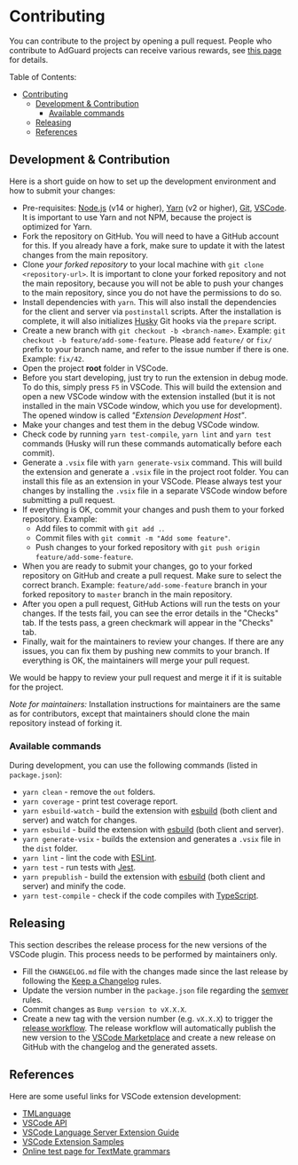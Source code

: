 # Contributing

You can contribute to the project by opening a pull request. People who
contribute to AdGuard projects can receive various rewards, see
[this page][contribute] for details.

Table of Contents:

- [Contributing](#contributing)
  - [Development \& Contribution](#development--contribution)
    - [Available commands](#available-commands)
  - [Releasing](#releasing)
  - [References](#references)

[contribute]: https://adguard.com/contribute.html

## Development & Contribution

Here is a short guide on how to set up the development environment and how to
submit your changes:

- Pre-requisites: [Node.js][nodejs] (v14 or higher), [Yarn][yarn] (v2 or
  higher), [Git][git], [VSCode][vscode]. It is important to use Yarn and not
  NPM, because the project is optimized for Yarn.
- Fork the repository on GitHub. You will need to have a GitHub account for
  this. If you already have a fork, make sure to update it with the latest
  changes from the main repository.
- Clone *your forked repository* to your local machine with
  `git clone <repository-url>`. It is important to clone your forked repository
  and not the main repository, because you will not be able to push your
  changes to the main repository, since you do not have the permissions to do
  so.
- Install dependencies with `yarn`. This will also install the dependencies for
  the client and server via `postinstall` scripts. After the installation is
  complete, it will also initializes [Husky][husky] Git hooks via the
  `prepare` script.
- Create a new branch with `git checkout -b <branch-name>`. Example:
  `git checkout -b feature/add-some-feature`. Please add `feature/` or `fix/`
  prefix to your branch name, and refer to the issue number if there is one.
  Example: `fix/42`.
- Open the project **root** folder in VSCode.
- Before you start developing, just try to run the extension in debug mode. To
  do this, simply press `F5` in VSCode. This will build the extension and open
  a new VSCode window with the extension installed (but it is not installed in
  the main VSCode window, which you use for development). The opened window is
  called *"Extension Development Host"*.
- Make your changes and test them in the debug VSCode window.
- Check code by running `yarn test-compile`, `yarn lint` and `yarn test`
  commands (Husky will run these commands automatically before each commit).
- Generate a `.vsix` file with `yarn generate-vsix` command. This will build
  the extension and generate a `.vsix` file in the project root folder. You can
  install this file as an extension in your VSCode. Please always test your
  changes by installing the `.vsix` file in a separate VSCode window before
  submitting a pull request.
- If everything is OK, commit your changes and push them to your forked
  repository. Example:
  - Add files to commit with `git add .`.
  - Commit files with `git commit -m "Add some feature"`.
  - Push changes to your forked repository with
    `git push origin feature/add-some-feature`.
- When you are ready to submit your changes, go to your forked repository on
  GitHub and create a pull request. Make sure to select the correct branch.
  Example: `feature/add-some-feature` branch in your forked repository to
  `master` branch in the main repository.
- After you open a pull request, GitHub Actions will run the tests on your
  changes. If the tests fail, you can see the error details in the "Checks"
  tab. If the tests pass, a green checkmark will appear in the "Checks" tab.
- Finally, wait for the maintainers to review your changes. If there are any
  issues, you can fix them by pushing new commits to your branch. If everything
  is OK, the maintainers will merge your pull request.

We would be happy to review your pull request and merge it if it is suitable for
the project.

*Note for maintainers:* Installation instructions for maintainers are the same
as for contributors, except that maintainers should clone the main repository
instead of forking it.

[git]: https://git-scm.com/
[husky]: https://typicode.github.io/husky
[nodejs]: https://nodejs.org/en/
[vscode]: https://code.visualstudio.com/
[yarn]: https://yarnpkg.com/

### Available commands

During development, you can use the following commands (listed in
`package.json`):

- `yarn clean` - remove the `out` folders.
- `yarn coverage` - print test coverage report.
- `yarn esbuild-watch` - build the extension with [esbuild][esbuild] (both
  client and server) and watch for changes.
- `yarn esbuild` - build the extension with [esbuild][esbuild] (both client and
  server).
- `yarn generate-vsix` - builds the extension and generates a `.vsix` file in
  the `dist` folder.
- `yarn lint` - lint the code with [ESLint][eslint].
- `yarn test` - run tests with [Jest][jest].
- `yarn prepublish` - build the extension with [esbuild][esbuild] (both client
  and server) and minify the code.
- `yarn test-compile` - check if the code compiles with
  [TypeScript][typescript].

[esbuild]: https://esbuild.github.io/
[eslint]: https://eslint.org/
[jest]: https://jestjs.io/
[typescript]: https://www.typescriptlang.org/

## Releasing

This section describes the release process for the new versions of the VSCode
plugin. This process needs to be performed by maintainers only.

- Fill the `CHANGELOG.md` file with the changes made since the last release by
  following the [Keep a Changelog][keep-a-changelog] rules.
- Update the version number in the `package.json` file regarding the
  [semver][semver] rules.
- Commit changes as `Bump version to vX.X.X`.
- Create a new tag with the version number (e.g. `vX.X.X`) to trigger the
  [release workflow][release-workflow]. The release workflow will automatically
  publish the new version to the [VSCode Marketplace][vscode-marketplace] and
  create a new release on GitHub with the changelog and the generated assets.

[keep-a-changelog]: https://keepachangelog.com/en/1.0.0/
[release-workflow]: https://github.com/AdguardTeam/VscodeAdblockSyntax/blob/master/.github/workflows/release.yml
[semver]: https://semver.org/
[vscode-marketplace]: https://marketplace.visualstudio.com/items?itemName=adguard.adblock

## References

Here are some useful links for VSCode extension development:

- [TMLanguage](https://code.visualstudio.com/api/language-extensions/syntax-highlight-guide)
- [VSCode API](https://code.visualstudio.com/api/references/vscode-api)
- [VSCode Language Server Extension Guide](https://code.visualstudio.com/api/language-extensions/language-server-extension-guide)
- [VSCode Extension Samples](https://github.com/microsoft/vscode-extension-samples)
- [Online test page for TextMate grammars](https://novalightshow.netlify.app/)
